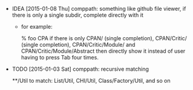 * IDEA [2015-01-08 Thu] comppath: something like github file viewer, if there is only a single subdir, complete directly with it

  - for example:

      % foo CPA<tab>
    if there is only CPAN/ (single completion), CPAN/Critic/ (single completion),
    CPAN/Critic/Module/ and CPAN/Critic/Module/Abstract then directly show it
    instead of user having to press Tab four times.

* TODO [2015-01-03 Sat] comppath: recursive matching

  **/Util to match: List/Util, CHI/Util, Class/Factory/Util, and so on
